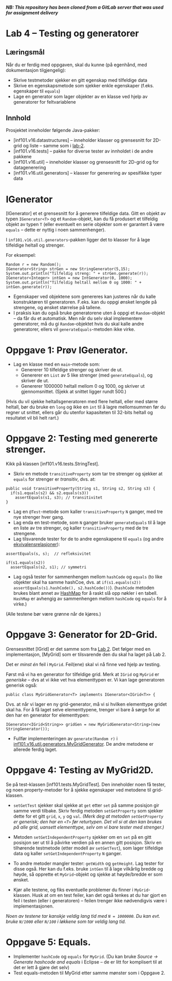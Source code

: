 #### *NB: This repository has been cloned from a GitLab server that was used for assignment delivery*

# Lab 4 – Testing og generatorer

## Læringsmål

Når du er ferdig med oppgaven, skal du kunne (på egenhånd, med dokumentasjon tilgjengelig):

* Skrive testmetoder sjekker en gitt egenskap med tilfeldige data
* Skrive en egenskapsmetode som sjekker enkle egenskaper (f.eks. egenskaper til `equals`)
* Lage en generator som lager objekter av en klasse ved hjelp av generatorer for feltvariablene

## Innhold

Prosjektet inneholder følgende Java-pakker:

* [inf101.v16.datastructures] – inneholder klasser og grensesnitt for 2D-grid og liste – samme som i [lab-2](Lab2).
* [inf101.v16.tests] – pakke for diverse tester av innholdet i de andre pakkene
* [inf101.v16.util] – inneholder klasser og grensesnitt for 2D-grid og for datagenerering
* [inf101.v16.util.generators] – klasser for generering av spesifikke typer data

# IGenerator

[IGenerator] et et grensesnitt for å generere tilfeldige data. Gitt en objekt av typen `IGenerator<T>` og et `Random`-objekt, kan du få produsert et tilfeldig objekt av typen `T` (eller eventuelt en serie objekter som er garantert å være `equals` – dette er nyttig i noen sammenhenger).

I `inf101.v16.util.generators`-pakken ligger det to klasser for å lage tilfeldige heltall og strenger.

For eksempel:

```
Random r = new Random();
IGenerator<String> strGen = new StringGenerator(5,15);
System.out.println("Tilfeldig streng: " + strGen.generate(r));
IGenerator<Integer> intGen = new IntGenerator(0, 1000);
System.out.println("Tilfeldig heltall mellom 0 og 1000: " + intGen.generate(r));
```

* Egenskaper ved objektene som genereres kan justeres når du kalle konstruktøren til generatoren. F.eks. kan du oppgi ønsket lengde på strengene, og ønsket størrelse på tallene.
* I praksis kan du også bruke generatorene uten å oppgi et `Random`-objekt – da får du et automatisk. Men når du selv skal implementere generatorer, må du gi `Random`-objektet hvis du skal kalle andre generatorer, ellers vil `generateEquals`-metoden ikke virke.

# Oppgave 1: Prøv IGenerator.

* Lag en klasse med en `main`-metode som:
   * Genererer 10 tilfeldige strenger og skriver de ut.
   * Genererer en `List` av 5 like strenger (med `generateEquals`), og skriver de ut.
   * Genererer 1000000 heltall mellom 0 og 1000, og skriver ut gjennomsnittet. (Sjekk at snittet ligger rundt 500.)

(Hvis du vil sjekke heltallsgeneratoren med flere heltall, eller med større heltall, bør du bruke en `long` og ikke en `int` til å lagre mellomsummen før du regner ut snittet, ellers går du utenfor kapasiteten til 32-bits heltall og resultatet vil bli helt rart.)

# Oppgave 2: Testing med genererte strenger.

Kikk på klassen [inf101.v16.tests.StringTest].

* Skriv en metode `transitiveProperty` som tar tre strenger og sjekker at `equals` for strenger er *transitiv*, dvs. at:

```
public void transitiveProperty(String s1, String s2, String s3) {
  if(s1.equals(s2) && s2.equals(s3))
    assertEquals(s1, s3); // transitivitet
}
```

* Lag en `@Test`-metode som kaller `transitiveProperty` `N` ganger, med tre nye strenger hver gang.
* Lag enda en test-metode, som `N` ganger bruker `generateEquals` til å lage en liste av tre strenger, og kaller `transitiveProperty` med de tre strengene.
* Lag tilsvarende tester for de to andre egenskapene til `equals` (og andre [ekvivalensrelasjoner](http://en.wikipedia.org/wiki/Equivalence_relation)):

```
assertEquals(s, s);  // refleksivitet

if(s1.equals(s2))
  assertEquals(s2, s1); // symmetri
```

* Lag også tester for sammenhengen mellom `hashCode` og `equals` (to like objekter skal ha samme hashCoe, dvs. at `if(s1.equals(s2)) assertEquals(s1.hashCode(), s2.hashCode())`). (`hashCode` metoden brukes blant annet av [HashMap](http://docs.oracle.com/javase/8/docs/api/java/util/HashMap.html) for å raskt slå opp nøkler i en tabell. `HashMap` er avhengig av sammenhengen mellom `hashCode` og `equals` for å virke.)

(Alle testene bør være grønne når de kjøres.)

# Oppgave 3: Generator for 2D-Grid.

Grensesnittet [IGrid] er det samme som fra [Lab 2](lab-2). Det følger med en implementasjon, 
[MyGrid] som er tilsvarende den du skal ha laget på Lab 2.

Det er *minst én* feil i `MyGrid`. Feil(ene) skal vi nå finne ved hjelp av testing.

Først må vi ha en generator for tilfeldige grid. Merk at `IGrid` og `MyGrid` er *generiske* – dvs at vi ikke vet hva elementtypen er. Vi kan lage generatoren generisk også:

```
public class MyGridGenerator<T> implements IGenerator<IGrid<T>> {
```

Dvs. at når vi lager en ny grid-generator, må vi si hvilken elementtype gridet skal ha. For å få laget selve elementtypene, trenger vi bare å sørge for at den har en generator for elementtypen:

```
IGenerator<IGrid<String>> gridGen = new MyGridGenerator<String>(new StringGenerator());
```
 
* Fullfør implementeringen av `generate(Random r)` i [inf101.v16.util.generators.MyGridGenerator](https://inf101.ii.uib.no/inf101.v16.oppgaver/inf101.v16.lab3/tree/master/src/inf101/v16/util/generators/MyGridGenerator.java). De andre metodene er allerede ferdig laget.

# Oppgave 4: Testing av MyGrid2D.

Se på test-klassen [inf101.tests.MyGridTest]. Den inneholder noen få tester, og noen property-metoder for å sjekke egenskaper ved metodene til grid-klassen.

* `setGetTest` sjekker skal sjekke at `get` etter `set` på samme posisjon gir samme verdi tilbake. Skriv ferdig metoden `setGetProperty` som sjekker dette for et gitt `grid`, `x`, `y` og `val`. *(Merk deg at metoden `setGetProperty` er generisk; den har en `<T>` før returtypen. Det vil si at den kan brukes på alle grid, uansett elementtype, selv om vi bare tester med strenger.)*

* Metoden `setGetIndependentProperty` sjekker om en `set` på en gitt posisjon ser ut til å påvirke verdien på en annen gitt posisjon. Skriv en tilhørende testmetode (etter modell av `setGetTest`), som lager tilfeldige data og kaller `setGetIndependentProperty` `N` ganger.

* To andre metoder mangler tester: `getWidth` og `getHeight`. Lag tester for disse også. Her kan du f.eks. bruke `intGen` til å lage vilkårlig bredde og høyde, så opprette et `MyGrid`-objekt og sjekke at høyde/bredde er som ønsket.

* Kjør alle testene, og fiks eventuelle problemer du finner i `MyGrid`-klassen. Husk at om en test feiler, kan det også tenkes at du har gjort en feil i testen (eller i generatoren) – feilen trenger ikke nødvendigvis være i implementasjonen.

*Noen av testene tar kanskje veldig lang tid med `N = 1000000`. Du kan evt. bruke `N/1000` eller `N/100` i løkkene som tar veldig lang tid.*

# Oppgave 5: Equals.

* Implementer `hashCode` og `equals` for `MyGrid`. (Du kan bruke *Source → Generate hashcode and equals* i Eclipse – de er litt for komplisert til at det er lett å gjøre det selv)
* Test equals-metoden til MyGrid etter samme mønster som i Oppgave 2.




